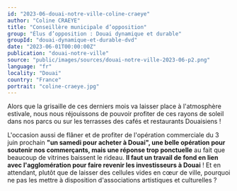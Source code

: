 ```yaml
---
id: "2023-06-douai-notre-ville-coline-craeye"
author: "Coline CRAEYE"
title: "Conseillère municipale d’opposition"
group: "Élus d’opposition : Douai dynamique et durable"
groupId: "douai-dynamique-et-durable-dvd"
date: "2023-06-01T00:00:00Z"
publication: "douai-notre-ville"
source: "public/images/sources/douai-notre-ville-2023-06-p2.png"
language: "fr"
locality: "Douai"
country: "France"
portrait: "coline-craeye.jpg"
---
```


Alors que la grisaille de ces derniers mois va laisser place à l'atmosphère estivale, nous nous réjouissons de pouvoir profiter de ces rayons de soleil dans nos parcs ou sur les terrasses des cafés et restaurants Douaisiens !

L'occasion aussi de flâner et de profiter de l'opération commerciale du 3 juin prochain **"un samedi pour acheter à Douai", une belle opération pour soutenir nos commerçants, mais une réponse trop ponctuelle**
au fait que beaucoup de vitrines baissent le rideau. **Il faut un travail de fond en lien avec l'agglomération pour faire revenir les investisseurs à Douai** ! Et en attendant, plutôt que de laisser des cellules vides en cœur de ville, pourquoi ne pas les mettre à disposition d'associations artistiques et culturelles ?
